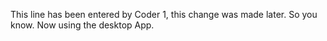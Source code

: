 This line has been entered by Coder 1, this change was made later. So you know.
Now using the desktop App.
